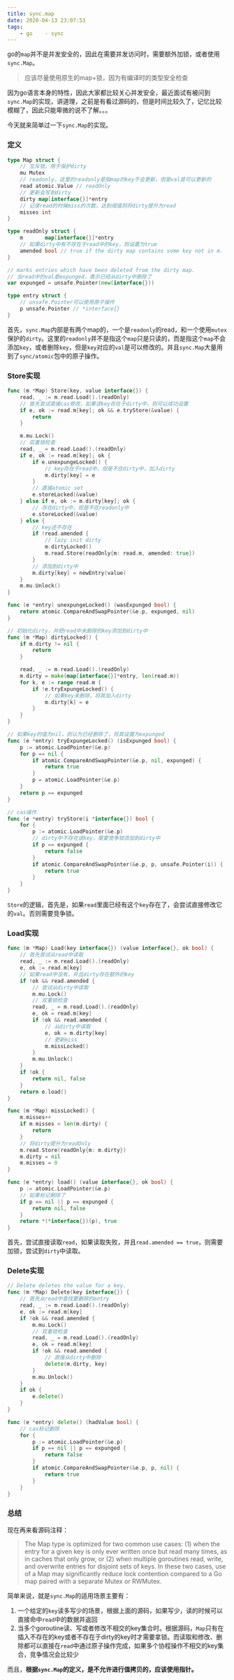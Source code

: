```yaml
---
title: sync.map
date: 2020-04-13 23:07:53
tags:
    - go    - sync
---
```

go的`map`并不是并发安全的，因此在需要并发访问时，需要额外加锁，或者使用`sync.Map`。
> 应该尽量使用原生的map+锁，因为有编译时的类型安全检查

因为go语言本身的特性，因此大家都比较关心并发安全，最近面试有被问到`sync.Map`的实现，讲道理，之前是有看过源码的，但是时间比较久了，记忆比较模糊了，因此只能卑微的说不了解。。。

今天就来简单过一下`sync.Map`的实现。

### 定义
```go
type Map struct {
	// 互斥锁，用于保护dirty
    mu Mutex
	// readonly，这里的readonly是指map的key不会更新，但是val是可以更新的
	read atomic.Value // readOnly
	// 更新会写到dirty
	dirty map[interface{}]*entry
	// 记录read的时候miss的次数，达到阈值则将dirty提升为read
	misses int
}

type readOnly struct {
    m       map[interface{}]*entry
    // 如果dirty中有不存在于read中的key，则设置为true
	amended bool // true if the dirty map contains some key not in m.
}

// marks entries which have been deleted from the dirty map.
// 当read中的val是expunged，表示已经从dirty中删除了
var expunged = unsafe.Pointer(new(interface{}))

type entry struct {
	// unsafe.Pointer可以使用原子操作
	p unsafe.Pointer // *interface{}
}
```
首先，`sync.Map`内部是有两个map的，一个是`readonly`的read，和一个使用`mutex`保护的`dirty`。这里的`readonly`并不是指这个`map`只是只读的，而是指这个`map`不会添加`key`，或者删除`key`，但是`key`对应的`val`是可以修改的。并且`sync.Map`大量用到了`sync/atomic`包中的原子操作。

### Store实现
```go
func (m *Map) Store(key, value interface{}) {
	read, _ := m.read.Load().(readOnly)
    // 首先尝试直接cas修改，如果该key存在于dirty中，则可以成功设置
	if e, ok := read.m[key]; ok && e.tryStore(&value) {
		return
	}

	m.mu.Lock()
    // 双重锁检查
	read, _ = m.read.Load().(readOnly)
	if e, ok := read.m[key]; ok {
		if e.unexpungeLocked() {
            // key存在于read中，但是不在dirty中，加入dirty
			m.dirty[key] = e
		}
        // 直接atomic set
		e.storeLocked(&value)
	} else if e, ok := m.dirty[key]; ok {
        // 存在dirty中，但是不在readonly中
		e.storeLocked(&value)
	} else {
        // key还不存在
		if !read.amended {
			// lazy init dirty
			m.dirtyLocked()
			m.read.Store(readOnly{m: read.m, amended: true})
		}
        // 添加到dirty中
		m.dirty[key] = newEntry(value)
	}
	m.mu.Unlock()
}

func (e *entry) unexpungeLocked() (wasExpunged bool) {
	return atomic.CompareAndSwapPointer(&e.p, expunged, nil)
}

// 初始化dirty，并把read中未删除的key添加到dirty中
func (m *Map) dirtyLocked() {
	if m.dirty != nil {
		return
	}

	read, _ := m.read.Load().(readOnly)
	m.dirty = make(map[interface{}]*entry, len(read.m))
	for k, e := range read.m {
		if !e.tryExpungeLocked() {
            // 如果key未删除，将其加入dirty
			m.dirty[k] = e
		}
	}
}

// 如果key的值为nil，则认为已经删除了，将其设置为expunged
func (e *entry) tryExpungeLocked() (isExpunged bool) {
	p := atomic.LoadPointer(&e.p)
	for p == nil {
		if atomic.CompareAndSwapPointer(&e.p, nil, expunged) {
			return true
		}
		p = atomic.LoadPointer(&e.p)
	}
	return p == expunged
}

// cas操作
func (e *entry) tryStore(i *interface{}) bool {
	for {
        p := atomic.LoadPointer(&e.p)
        // dirty中不存在该key，需要竞争锁添加到dirty中
		if p == expunged {
			return false
		}
		if atomic.CompareAndSwapPointer(&e.p, p, unsafe.Pointer(i)) {
			return true
		}
	}
}
```
`Store`的逻辑，首先是，如果`read`里面已经有这个`key`存在了，会尝试直接修改它的`val`。否则需要竞争锁。

### Load实现
```go
func (m *Map) Load(key interface{}) (value interface{}, ok bool) {
	// 首先尝试从read中读取
    read, _ := m.read.Load().(readOnly)
	e, ok := read.m[key]
    // 如果read中没有，并且dirty存在额外的key
	if !ok && read.amended {
        // 尝试从dirty中读取
		m.mu.Lock()
		// 双重锁检查
		read, _ = m.read.Load().(readOnly)
		e, ok = read.m[key]
		if !ok && read.amended {
            // 从dirty中读取
            e, ok = m.dirty[key]
     		// 更新miss
			m.missLocked()
		}
		m.mu.Unlock()
	}
	if !ok {
		return nil, false
	}
	return e.load()
}

func (m *Map) missLocked() {
	m.misses++
	if m.misses < len(m.dirty) {
		return
	}
    // 将dirty提升为readOnly
	m.read.Store(readOnly{m: m.dirty})
	m.dirty = nil
	m.misses = 0
}

func (e *entry) load() (value interface{}, ok bool) {
	p := atomic.LoadPointer(&e.p)
    // 如果标记删除了
	if p == nil || p == expunged {
		return nil, false
	}
	return *(*interface{})(p), true
}
```
首先，尝试直接读取`read`，如果读取失败，并且`read.amended == true`，则需要加锁，尝试到`dirty`中读取。

### Delete实现
```go
// Delete deletes the value for a key.
func (m *Map) Delete(key interface{}) {
    // 首先从read中查找要删除的entry
	read, _ := m.read.Load().(readOnly)
	e, ok := read.m[key]
	if !ok && read.amended {
		m.mu.Lock()
        // 双重锁检查
		read, _ = m.read.Load().(readOnly)
		e, ok = read.m[key]
		if !ok && read.amended {
            // 直接从dirty中删除
			delete(m.dirty, key)
		}
		m.mu.Unlock()
	}
	if ok {
		e.delete()
	}
}

func (e *entry) delete() (hadValue bool) {
    // cas标记删除
	for {
		p := atomic.LoadPointer(&e.p)
		if p == nil || p == expunged {
			return false
		}
		if atomic.CompareAndSwapPointer(&e.p, p, nil) {
			return true
		}
	}
}
```

### 总结
现在再来看源码注释：
> The Map type is optimized for two common use cases: (1) when the entry for a given key is only ever written once but read many times, as in caches that only grow, or (2) when multiple goroutines read, write, and overwrite entries for disjoint sets of keys. In these two cases, use of a Map may significantly reduce lock contention compared to a Go map paired with a separate Mutex or RWMutex.

简单来说，就是`sync.Map`的适用场景主要有：
1. 一个给定的`key`读多写少的场景，根据上面的源码，如果写少，读的时候可以直接命中`read`中的数据并返回
2. 当多个goroutine读、写或者修改不相交的key集合时。根据源码，`Map`只有在插入不存在的key或者不存在于dirty的key时才需要拿锁。而读取和修改、删除都可以直接在`read`中通过原子操作完成，如果多个协程操作不相交的key集合，竞争情况会比较少

而且，**根据`sync.Map`的定义，是不允许进行值拷贝的，应该使用指针。**